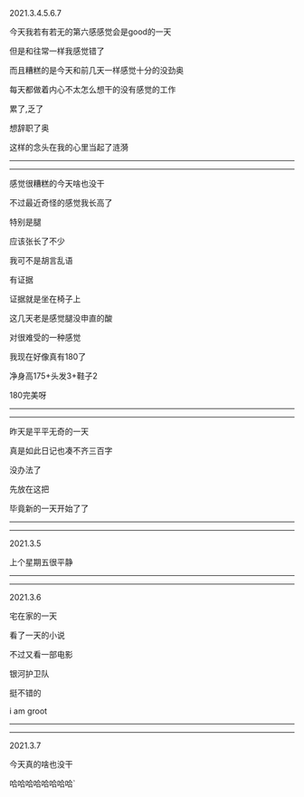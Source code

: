 2021.3.4.5.6.7

今天我若有若无的第六感感觉会是good的一天

但是和往常一样我感觉错了

而且糟糕的是今天和前几天一样感觉十分的没劲奥

每天都做着内心不太怎么想干的没有感觉的工作

累了,乏了

想辞职了奥

这样的念头在我的心里当起了涟漪

-----------

---------------

感觉很糟糕的今天啥也没干

不过最近奇怪的感觉我长高了

特别是腿

应该张长了不少

我可不是胡言乱语

有证据

证据就是坐在椅子上

这几天老是感觉腿没申直的酸

对很难受的一种感觉

我现在好像真有180了

净身高175+头发3+鞋子2

180完美呀

--------

------------

昨天是平平无奇的一天

真是如此日记也凑不齐三百字

没办法了

先放在这把

毕竟新的一天开始了了

--------

-------



2021.3.5

上个星期五很平静

--------

----------

2021.3.6

宅在家的一天

看了一天的小说

不过又看一部电影

银河护卫队

挺不错的

i am groot

--------

-----------

2021.3.7

今天真的啥也没干

哈哈哈哈哈哈哈哈`

